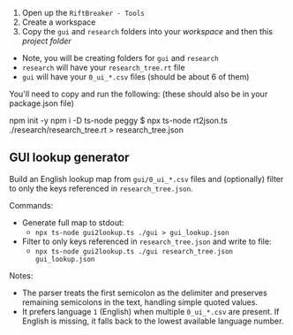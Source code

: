 1) Open up the `RiftBreaker - Tools`
2) Create a workspace
3) Copy the `gui` and `research` folders into your _workspace_ and then this _project folder_
 - Note, you will be creating folders for `gui` and `research` 
 - `research` will have your `research_tree.rt` file 
 - `gui` will have your `0_ui_*.csv` files (should be about 6 of them)

You'll need to copy and run the following: (these should also be in your package.json file)

npm init -y
npm i -D ts-node peggy
$ npx ts-node rt2json.ts ./research/research_tree.rt > research_tree.json

## GUI lookup generator

Build an English lookup map from `gui/0_ui_*.csv` files and (optionally) filter to only the keys referenced in `research_tree.json`.

Commands:
- Generate full map to stdout:
  - `npx ts-node gui2lookup.ts ./gui > gui_lookup.json`
- Filter to only keys referenced in `research_tree.json` and write to file:
  - `npx ts-node gui2lookup.ts ./gui research_tree.json gui_lookup.json`

Notes:
- The parser treats the first semicolon as the delimiter and preserves remaining semicolons in the text, handling simple quoted values.
- It prefers language `1` (English) when multiple `0_ui_*.csv` are present. If English is missing, it falls back to the lowest available language number.
